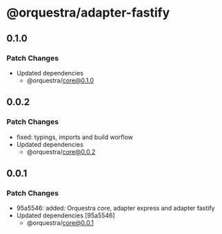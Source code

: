 # @orquestra/adapter-fastify

## 0.1.0

### Patch Changes

- Updated dependencies
  - @orquestra/core@0.1.0

## 0.0.2

### Patch Changes

- fixed: typings, imports and build worflow
- Updated dependencies
  - @orquestra/core@0.0.2

## 0.0.1

### Patch Changes

- 95a5546: added: Orquestra core, adapter express and adapter fastify
- Updated dependencies [95a5546]
  - @orquestra/core@0.0.1

